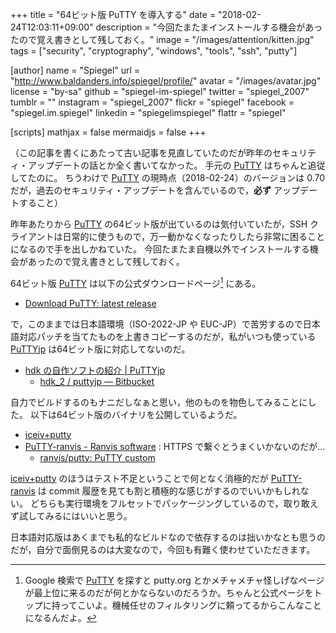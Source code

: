 +++
title = "64ビット版 PuTTY を導入する"
date = "2018-02-24T12:03:11+09:00"
description = "今回たまたまインストールする機会があったので覚え書きとして残しておく。"
image = "/images/attention/kitten.jpg"
tags = ["security", "cryptography", "windows", "tools", "ssh", "putty"]

[author]
  name      = "Spiegel"
  url       = "http://www.baldanders.info/spiegel/profile/"
  avatar    = "/images/avatar.jpg"
  license   = "by-sa"
  github    = "spiegel-im-spiegel"
  twitter   = "spiegel_2007"
  tumblr    = ""
  instagram = "spiegel_2007"
  flickr    = "spiegel"
  facebook  = "spiegel.im.spiegel"
  linkedin  = "spiegelimspiegel"
  flattr    = "spiegel"

[scripts]
  mathjax = false
  mermaidjs = false
+++

（この記事を書くにあたって古い記事を見直していたのだが昨年のセキュリティ・アップデートの話とか全く書いてなかった。
手元の [PuTTY] はちゃんと追従してたのに。
ちうわけで [PuTTY] の現時点（2018-02-24）のバージョンは 0.70 だが，過去のセキュリティ・アップデートを含んでいるので，**必ず** アップデートすること）

昨年あたりから [PuTTY] の64ビット版が出ているのは気付いていたが，SSH クライアントは日常的に使うもので，万一動かなくなったりしたら非常に困ることになるので手を出しかねていた。
今回たまたま自機以外でインストールする機会があったので覚え書きとして残しておく。

64ビット版 [PuTTY] は以下の公式ダウンロードページ[^pt1] にある。

[^pt1]: Google 検索で [PuTTY] を探すと putty.org とかメチャメチャ怪しげなページが最上位に来るのだが何とかならないのだろうか。ちゃんと公式ページをトップに持ってこいよ。機械任せのフィルタリングに頼ってるからこんなことになるんだよ。

- [Download PuTTY: latest release](https://www.chiark.greenend.org.uk/~sgtatham/putty/latest.html)

で，このままでは日本語環境（ISO-2022-JP や EUC-JP）で苦労するので日本語対応パッチを当てたものを上書きコピーするのだが，私がいつも使っている [PuTTYjp] は64ビット版に対応してないのだ。

- [hdk の自作ソフトの紹介 | PuTTYjp](http://hp.vector.co.jp/authors/VA024651/PuTTYkj.html)
    - [hdk_2 / puttyjp — Bitbucket](https://bitbucket.org/hdk_2/puttyjp)

自力でビルドするのもナニだしなぁと思い，他のものを物色してみることにした。
以下は64ビット版のバイナリを公開しているようだ。

- [iceiv+putty](http://ice.hotmint.com/putty/)
- [PuTTY-ranvis - Ranvis software](http://www.ranvis.com/putty) : HTTPS で繋ぐとうまくいかないのだが...
    - [ranvis/putty: PuTTY custom](https://github.com/ranvis/putty)

[iceiv+putty] のほうはテスト不足ということで何となく消極的だが [PuTTY-ranvis] は commit 履歴を見ても割と積極的な感じがするのでいいかもしれない。
どちらも実行環境をフルセットでパッケージングしているので，取り敢えず試してみるにはいいと思う。

日本語対応版はあくまでも私的なビルドなので依存するのは拙いかなとも思うのだが，自分で面倒見るのは大変なので，今回も有難く使わせていただきます。

[PuTTY]: http://www.chiark.greenend.org.uk/~sgtatham/putty/ "PuTTY: a free telnet/ssh client"
[PuTTYjp]: http://hp.vector.co.jp/authors/VA024651/PuTTYkj.html "hdk の自作ソフトの紹介 | PuTTYjp"
[iceiv+putty]: http://ice.hotmint.com/putty/
[PuTTY-ranvis]: http://www.ranvis.com/putty "PuTTY-ranvis - Ranvis software"
